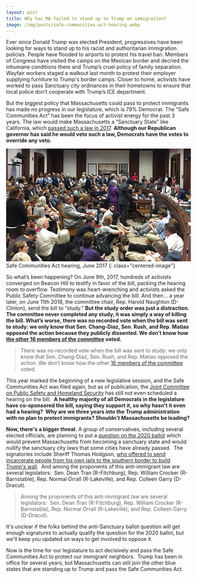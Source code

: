 ```yaml
---
layout: post
title: Why has MA failed to stand up to Trump on immigration?
image: /img/posts/safe-communities-act-hearing.webp
---
```


Ever since Donald Trump was elected President, progressives have been looking for ways to stand up to his racist and authoritarian immigration policies.  People have flooded to airports to protest his travel ban. Members of Congress have visited the camps on the Mexican border and decried the inhumane conditions there and Trump’s cruel policy of family separation.  Wayfair workers staged a walkout last month to protest their employer supplying furniture to Trump's border camps.  Closer to home, activists have worked to pass Sanctuary city ordinances in their hometowns to ensure that local police don’t cooperate with Trump’s ICE department.

But the biggest policy that Massachusetts could pass to protect immigrants has made no progress in our legislature, which is 79% Democrat.  The “Safe Communities Act” has been the focus of activist energy for the past 3 years. The law would make Massachusetts a “Sanctuary State” like California, which [passed such a law in 2017](https://actonmass.us3.list-manage.com/track/click?u=9d7172aae8fc8ad02071aade3&id=87e3ef2202&e=0559a0ec66).  **Although our Republican governor has said he would veto such a law, Democrats have the votes to override any veto.**

![Safe Communities Act hearing, June 2017](/img/posts/safe-communities-act-hearing.webp)
Safe Communities Act hearing, June 2017
{: class="centered-image"}

So what’s been happening?  On June 9th, 2017, hundreds of activists converged on Beacon Hill to testify in favor of the bill, packing the hearing room to overflow.  Testimony was heart-wrenching and activists asked the Public Safety Committee to continue advancing the bill. And then… a year later, on June 11th 2018, the committee chair, Rep. Harold Naughton (D-Clinton), send the bill to “study.”  **But the study order was just a distraction. The committee never completed any study, it was simply a way of killing the bill.   What’s worse, there was no recorded vote when the bill was sent to study: we only know that Sen. Chang-Diaz, Sen. Rush, and Rep. Matias opposed the action because they publicly dissented.  We don’t know how [the other 16 members of the committee](https://actonmass.us3.list-manage.com/track/click?u=9d7172aae8fc8ad02071aade3&id=5d77abaef3&e=0559a0ec66) voted.**

> There was no recorded vote when the bill was sent to study: we only know that Sen. Chang-Diaz, Sen. Rush, and Rep. Matias opposed the action.  We don’t know how the other [16 members of the committee](https://actonmass.us3.list-manage.com/track/click?u=9d7172aae8fc8ad02071aade3&id=5d77abaef3&e=0559a0ec66) voted.

This year marked the beginning of a new legislative session, and the Safe Communities Act was filed again, but as of publication, the [Joint Committee on Public Safety and Homeland Security](https://actonmass.us3.list-manage.com/track/click?u=9d7172aae8fc8ad02071aade3&id=63a860a8c0&e=0559a0ec66) has still not even scheduled a hearing on the bill.  **A healthy majority of all Democrats in the legislature have co-sponsored the bill, saying they support it, so why hasn't it even had a hearing?  Why are we three years into the Trump administration with no plan to protect immigrants? Shouldn't Massachusetts be leading?**

**Now, there's a bigger threat**. A group of conservatives, including several elected officials, are planning to put a [question on the 2020 ballot](https://actonmass.us3.list-manage.com/track/click?u=9d7172aae8fc8ad02071aade3&id=8a212b0cf7&e=0559a0ec66) which would prevent Massachusetts from becoming a sanctuary state and would nullify the sanctuary city laws that some cities have already passed.  The signatories include Sheriff Thomas Hodgson, [who offered to send incarcerate people from his own jails to the southern border to build Trump's wall](https://actonmass.us3.list-manage.com/track/click?u=9d7172aae8fc8ad02071aade3&id=c21668670a&e=0559a0ec66).  And among the proponents of this anti-immigrant law are several legislators:  Sen. Dean Tran (R-Fitchburg), Rep. William Crocker (R-Barnstable), Rep. Normal Orrall (R-Lakeville), and Rep. Colleen Garry (D-Dracut).

> Among the proponents of this anti-immigrant law are several legislators:  Sen. Dean Tran (R-Fitchburg), Rep. William Crocker (R-Barnstable), Rep. Normal Orrall (R-Lakeville), and Rep. Colleen Garry (D-Dracut).

It's unclear if the folks behind the anti-Sanctuary ballot question will get enough signatures to actually qualify the question for the 2020 ballot, but we'll keep you updated on ways to get involved to oppose it.

Now is the time for our legislature to act decisively and pass the Safe Communities Act to protect our immigrant neighbors.  Trump has been in office for several years, but Massachusetts can still join the other blue states that are standing up to Trump and pass the Safe Communities Act.

